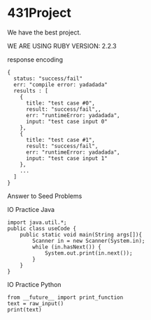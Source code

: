 # 431Project

We have the best project.

WE ARE USING RUBY VERSION: 2.2.3

response encoding

```
{
  status: "success/fail"
  err: "compile error: yadadada"
  results : [
    {
      title: "test case #0",
      result: "success/fail",,
      err: "runtimeError: yadadada",
      input: "test case input 0"
    },
    {
      title: "test case #1",
      result: "success/fail",
      err: "runtimeError: yadadada",
      input: "test case input 1"
    },
    ...
  ]
}
```


Answer to Seed Problems 

IO Practice Java
```
import java.util.*;
public class useCode {
    public static void main(String args[]){
        Scanner in = new Scanner(System.in);
        while (in.hasNext()) {
            System.out.print(in.next());
        }
    }
}
```

IO Practice Python
```
from __future__ import print_function
text = raw_input()
print(text)
```


